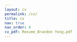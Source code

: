 ```yaml
---
layout: cv
permalink: /cv/
title: cv
nav: true
nav_order: 4
cv_pdf: Resume_Brandon Yong.pdf
---
```

